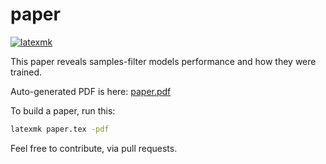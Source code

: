 # paper

[![latexmk](https://github.com/h1alexbel/sr-detection/actions/workflows/latexmk.yml/badge.svg)](https://github.com/h1alexbel/sr-detection/actions/workflows/latexmk.yml)

This paper reveals samples-filter models performance and how they were trained.

Auto-generated PDF is here: [paper.pdf](https://github.com/h1alexbel/sr-detection/blob/gh-pages/paper.pdf)

To build a paper, run this:

```bash
latexmk paper.tex -pdf
```

Feel free to contribute, via pull requests.
